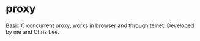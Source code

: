 # proxy

Basic C concurrent proxy, works in browser and through telnet. Developed by me and Chris Lee. 

